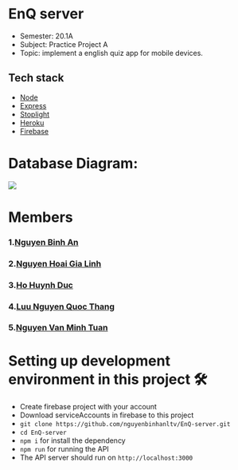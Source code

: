 # EnQ server
- Semester: 20.1A
- Subject: Practice Project A
- Topic: implement a english quiz app for mobile devices.

## Tech stack

- [Node][nodejs]
- [Express][expressjs]
- [Stoplight][stoplight]
- [Heroku][heroku]
- [Firebase][firebase]

[nodejs]: https://nodejs.org/
[expressjs]: https://expressjs.com/
[stoplight]: https://stoplight.io/
[heroku]: https://www.heroku.com/
[firebase]: https://firebase.google.com/

# Database Diagram:

![](https://github.com/nguyenbinhanltv/EnQ-server/blob/master/Prototype/Untitled%20Diagram.png)

# Members
### 1.[Nguyen Binh An](https://github.com/nguyenbinhanltv)

### 2.[Nguyen Hoai Gia Linh](https://github.com/linhsol26)

### 3.[Ho Huynh Duc](https://github.com/duca7)

### 4.[Luu Nguyen Quoc Thang](https://github.com/thangluu93)

### 5.[Nguyen Van Minh Tuan](https://github.com/tuannvmk18)

# Setting up development environment in this project 🛠

- Create firebase project with your account
- Download serviceAccounts in firebase to this project
- `git clone https://github.com/nguyenbinhanltv/EnQ-server.git`
- `cd EnQ-server`
- `npm i` for install the dependency
- `npm run` for running the API
- The API server should run on `http://localhost:3000`
